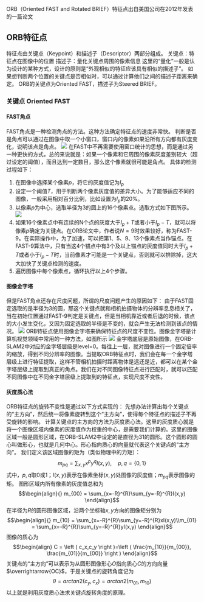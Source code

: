 ORB（Oriented FAST and Rotated BRIEF）特征点出自美国公司在2012年发表的一篇论文
## ORB特征点
特征点由关键点（Keypoint）和描述子（Descriptor）两部分组成。
关键点：特征点在图像中的位置
描述子：量化关键点周围的像素信息
这里的“量化”一般是认为设计的某种方式，设计的原则是“外观相似的特征应该具有相似的描述子”。
如果想判断两个位置的关键点是否相似时，可以通过计算他们之间的描述子距离来确定。
ORB的关键点为Oriented FAST，描述子为Steered BRIEF。
### 关键点 Oriented FAST
#### FAST角点
FAST角点是一种检测角点的方法。这种方法确定特征点的速度非常快。
判断是否是角点可以通过在图像中取一个小窗口，窗口内的像素如果沿所有方向都有灰度变化，说明该点是角点。
![](https://cdn.jsdelivr.net/gh/liu-moon/pic@main/img/20230922131440.png)
在FAST中不再需要使用窗口统计的思想，而是通过另一种更快的方式，总的来说就是：如果一个像素和它周围的像素灰度差别较大（超过设定的阈值），而且达到一定数目，那么这个像素就很可能是角点。
具体的检测过程如下：
1. 在图像中选择某个像素$p$，将它的灰度值记为$I_p$
2. 设定一个阈值$T$，用于判断两个像素灰度值的差异大小。为了能够适应不同的图像，一般采用相对百分比例，比如设置为$I_p$的20%。
3. 以像素$p$为中心，选取半径为3的圆上的16个像素点。选取方式如下图所示。
   ![](https://cdn.jsdelivr.net/gh/liu-moon/pic@main/img/20230922131945.png)
4. 如果16个像素点中有连续的N个点的灰度大于$I_p+T$或者小于$I_p-T$，就可以将像素$p$确定为关键点。在ORB论文中，作者说$N=9$时效果较好，称为FAST-9。在实际操作中，为了加速，可以把第1、5、9、13个像素点当作锚点。在FAST-9算法中，只有当这4个锚点中有3个及以上锚点的灰度值同时大于$I_p+T$或者小于$I_p-T$时，当前像素才可能是一个关键点，否则就可以排除掉，这大大加快了关键点检测的速度。
5. 遍历图像中每个像素点，循环执行以上4个步骤。

#### 图像金字塔
但是FAST角点还存在尺度问题，所谓的尺度问题产生的原因如下：
由于FAST固定选取的是半径为3的圆，那这个关键点就和相机拍摄物体的分辨率息息相关了，当在初始位置通过FAST-9判定是关键点，但是当相机靠近或者后退的时候，该点的大小发生变化，又因为固定选取的半径是不变的，就会产生无法检测到该点的情况。
![](https://cdn.jsdelivr.net/gh/liu-moon/pic@main/img/20230922133001.png)
ORB特征点使用图像金字塔来确保特征点的尺度不变性。图像金字塔是计算机视觉领域中常用的一种方法，如图所示
![](https://cdn.jsdelivr.net/gh/liu-moon/pic@main/img/20230922133027.png)
金字塔底层是原始图像，在ORB-SLAM2中对应的金字塔层级是level=0。每往上一层，就对图像进行一个固定倍率的缩放，得到不同分辨率的图像。当提取ORB特征点时，我们会在每一个金字塔层级上进行特征提取，这样不管相机拍摄时距离物体是远还是近，都可以在某个金字塔层级上提取到真正的角点。我们在对不同图像特征点进行匹配时，就可以匹配不同图像中在不同金字塔层级上提取到的特征点，实现尺度不变性。
#### 灰度质心法
ORB特征点的旋转不变性是通过以下方式实现的：
先想办法计算出每个关键点的“主方向”，然后统一将像素旋转到这个“主方向”，使得每个特征点的描述子不再受旋转的影响。
计算关键点的主方向的方法为灰度质心法。这里的灰度质心就是将一个图像区域内像素的灰度值作为权重的中心，是需要我们计算的。这里的图像区域一般是圆形区域，在ORB-SLAM2中设定的是直径为31的圆形。这个圆形的圆心叫做形心，也就是几何中心。形心指向质心的向量就代表这个关键点的“主方向”。
我们定义该区域图像的矩为（类似物理中的力矩）：
$$m_{pq} = \sum_{x,y}x^py^qI(x,y),\quad  p,q=\left \{ 0,1 \right \} $$
式中，$p,q$取0或1；$I(x,y)$表示在像素坐标$(x,y)$处图像的灰度值；$m_{pq}$表示图像的矩。
图形区域内所有像素的灰度值总和为
$$\begin{align}{} 
  m_{00} = \sum_{x=-R}^{R}\sum_{y=-R}^{R}I(x,y)
\end{align}$$
在半径为$R$的圆形图像区域，沿两个坐标轴$x,y$方向的图像矩分别为
$$\begin{align}{} 
  m_{10} = \sum_{x=-R}^{R}\sum_{y=-R}^{R}xI(x,y)\\m_{01} = \sum_{x=-R}^{R}\sum_{y=-R}^{R}yI(x,y)
\end{align}$$
图像的质心为
$$\begin{align} 
  C = \left ( c_x,c_y \right )=\left ( \frac{m_{10}}{m_{00}}, \frac{m_{01}}{m_{00}} \right )  
\end{align}$$
关键点的“主方向”可以表示为从圆形图像形心$O$指向质心$C$的方向向量$\overrightarrow{OC}$，于是关键点的旋转角度记为
$$\theta = arctan2(c_y,c_x)= arctan2(m_{01},m_{10})$$
以上就是利用灰度质心法求关键点旋转角度的原理。